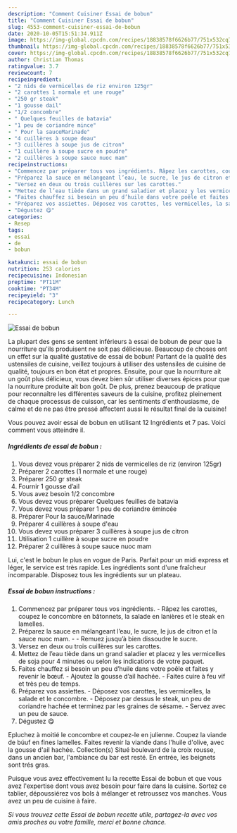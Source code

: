 ```yaml
---
description: "Comment Cuisiner Essai de bobun"
title: "Comment Cuisiner Essai de bobun"
slug: 4553-comment-cuisiner-essai-de-bobun
date: 2020-10-05T15:51:34.911Z
image: https://img-global.cpcdn.com/recipes/18838578f6626b77/751x532cq70/essai-de-bobun-photo-principale-de-la-recette.jpg
thumbnail: https://img-global.cpcdn.com/recipes/18838578f6626b77/751x532cq70/essai-de-bobun-photo-principale-de-la-recette.jpg
cover: https://img-global.cpcdn.com/recipes/18838578f6626b77/751x532cq70/essai-de-bobun-photo-principale-de-la-recette.jpg
author: Christian Thomas
ratingvalue: 3.7
reviewcount: 7
recipeingredient:
- "2 nids de vermicelles de riz environ 125gr"
- "2 carottes 1 normale et une rouge"
- "250 gr steak"
- "1 gousse dail"
- "1/2 concombre"
- " Quelques feuilles de batavia"
- "1 peu de coriandre mince"
- " Pour la sauceMarinade"
- "4 cuillères à soupe deau"
- "3 cuillères à soupe jus de citron"
- "1 cuillère à soupe sucre en poudre"
- "2 cuillères à soupe sauce nuoc mam"
recipeinstructions:
- "Commencez par préparer tous vos ingrédients. Râpez les carottes, coupez le concombre en bâtonnets, la salade en lanières et le steak en lamelles."
- "Préparez la sauce en mélangeant l’eau, le sucre, le jus de citron et la sauce nuoc mam.  Remuez jusqu’à bien dissoudre le sucre."
- "Versez en deux ou trois cuillères sur les carottes."
- "Mettez de l’eau tiède dans un grand saladier et placez y les vermicelles de soja pour 4 minutes ou selon les indications de votre paquet."
- "Faites chauffez si besoin un peu d’huile dans votre poêle et faites y revenir le bœuf. Ajoutez la gousse d’ail hachée. Faites cuire à feu vif et très peu de temps."
- "Préparez vos assiettes. Déposez vos carottes, les vermicelles, la salade et le concombre. Déposez par dessus le steak, un peu de coriandre hachée et terminez par les graines de sésame. Servez avec un peu de sauce."
- "Dégustez 😋"
categories:
- Resep
tags:
- essai
- de
- bobun

katakunci: essai de bobun 
nutrition: 253 calories
recipecuisine: Indonesian
preptime: "PT11M"
cooktime: "PT34M"
recipeyield: "3"
recipecategory: Lunch

---
```



![Essai de bobun](https://img-global.cpcdn.com/recipes/18838578f6626b77/751x532cq70/essai-de-bobun-photo-principale-de-la-recette.jpg)

La plupart des gens se sentent inférieurs à essai de bobun de peur que la nourriture qu'ils produisent ne soit pas délicieuse. Beaucoup de choses ont un effet sur la qualité gustative de essai de bobun! Partant de la qualité des ustensiles de cuisine, veillez toujours à utiliser des ustensiles de cuisine de qualité, toujours en bon état et propres. Ensuite, pour que la nourriture ait un goût plus délicieux, vous devez bien sûr utiliser diverses épices pour que la nourriture produite ait bon goût. De plus, prenez beaucoup de pratique pour reconnaître les différentes saveurs de la cuisine, profitez pleinement de chaque processus de cuisson, car les sentiments d'enthousiasme, de calme et de ne pas être pressé affectent aussi le résultat final de la cuisine!

<!--inarticleads1-->

Vous pouvez avoir essai de bobun en utilisant 12 Ingrédients et 7 pas. Voici comment vous atteindre il.

##### Ingrédients de essai de bobun :

1. Vous devez vous préparer 2 nids de vermicelles de riz (environ 125gr)
1. Préparer 2 carottes (1 normale et une rouge)
1. Préparer 250 gr steak
1. Fournir 1 gousse d’ail
1. Vous avez besoin 1/2 concombre
1. Vous devez vous préparer  Quelques feuilles de batavia
1. Vous devez vous préparer 1 peu de coriandre émincée
1. Préparer  Pour la sauce/Marinade
1. Préparer 4 cuillères à soupe d&#39;eau
1. Vous devez vous préparer 3 cuillères à soupe jus de citron
1. Utilisation 1 cuillère à soupe sucre en poudre
1. Préparer 2 cuillères à soupe sauce nuoc mam


Lui, c&#39;est le bobun le plus en vogue de Paris. Parfait pour un midi express et léger, le service est très rapide. Les ingrédients sont d&#39;une fraîcheur incomparable. Disposez tous les ingrédients sur un plateau. 

<!--inarticleads2-->

##### Essai de bobun instructions :

1. Commencez par préparer tous vos ingrédients. - Râpez les carottes, coupez le concombre en bâtonnets, la salade en lanières et le steak en lamelles.
1. Préparez la sauce en mélangeant l’eau, le sucre, le jus de citron et la sauce nuoc mam. -  - Remuez jusqu’à bien dissoudre le sucre.
1. Versez en deux ou trois cuillères sur les carottes.
1. Mettez de l’eau tiède dans un grand saladier et placez y les vermicelles de soja pour 4 minutes ou selon les indications de votre paquet.
1. Faites chauffez si besoin un peu d’huile dans votre poêle et faites y revenir le bœuf. - Ajoutez la gousse d’ail hachée. - Faites cuire à feu vif et très peu de temps.
1. Préparez vos assiettes. - Déposez vos carottes, les vermicelles, la salade et le concombre. - Déposez par dessus le steak, un peu de coriandre hachée et terminez par les graines de sésame. - Servez avec un peu de sauce.
1. Dégustez 😋


Epluchez à moitié le concombre et coupez-le en julienne. Coupez la viande de búuf en fines lamelles. Faites revenir la viande dans l&#39;huile d&#39;olive, avec la gousse d&#39;ail hachée. Collection(s) Situé boulevard de la croix rousse, dans un ancien bar, l&#39;ambiance du bar est resté. En entrée, les beignets sont trés gras. 

<!--inarticleads1-->

<p>
Puisque vous avez effectivement lu la recette Essai de bobun et que vous avez l'expertise dont vous avez besoin pour faire dans la cuisine. Sortez ce tablier, dépoussiérez vos bols à mélanger et retroussez vos manches. Vous avez un peu de cuisine à faire.
</p>

<p>
<i>Si vous trouvez cette Essai de bobun recette utile, partagez-la avec vos amis proches ou votre famille, merci et bonne chance.</i>
</p>
